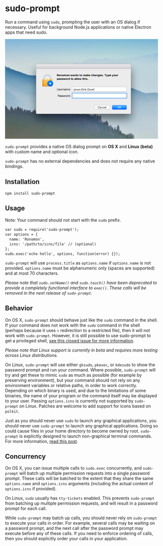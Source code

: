 # sudo-prompt

Run a command using `sudo`, prompting the user with an OS dialog if necessary. Useful for background Node.js applications or native Electron apps that need sudo.

![A sudo prompt on OS X for an app called "Ronomon"](./osx.png)

`sudo-prompt` provides a native OS dialog prompt on **OS X** and **Linux (beta)** with custom name and optional icon.

`sudo-prompt` has no external dependencies and does not require any native bindings.

## Installation
```
npm install sudo-prompt
```

## Usage
Note: Your command should not start with the `sudo` prefix.
```
var sudo = require('sudo-prompt');
var options = {
  name: 'Ronomon',
  icns: '/path/to/icns/file' // (optional)
};
sudo.exec('echo hello', options, function(error) {});
```

`sudo-prompt` will use `process.title` as `options.name` if `options.name` is not provided. `options.name` must be alphanumeric only (spaces are supported) and at most 70 characters.

*Please note that `sudo.setName()` and `sudo.touch()` have been deprecated to provide a completely functional interface to `exec()`. These calls will be removed in the next release of `sudo-prompt`.*

## Behavior
On OS X, `sudo-prompt` should behave just like the `sudo` command in the shell. If your command does not work with the `sudo` command in the shell (perhaps because it uses `>` redirection to a restricted file), then it will not work with `sudo-prompt`. However, it is still possible to use sudo-prompt to get a privileged shell, [see this closed issue for more information](https://github.com/jorangreef/sudo-prompt/issues/1).

*Please note that Linux support is currently in beta and requires more testing across Linux distributions.*

On Linux, `sudo-prompt` will use either `gksudo`, `pkexec`, or `kdesudo` to show the password prompt and run your command. Where possible, `sudo-prompt` will try and get these to mimic `sudo` as much as possible (for example by preserving environment), but your command should not rely on any environment variables or relative paths, in order to work correctly. Depending on which binary is used, and due to the limitations of some binaries, the name of your program or the command itself may be displayed to your user. Passing `options.icns` is currently not supported by `sudo-prompt` on Linux. Patches are welcome to add support for icons based on `polkit`.

Just as you should never use `sudo` to launch any graphical applications, you should never use `sudo-prompt` to launch any graphical applications. Doing so could cause files in your home directory to become owned by root. `sudo-prompt` is explicitly designed to launch non-graphical terminal commands. For more information, [read this post](http://www.psychocats.net/ubuntu/graphicalsudo).

## Concurrency
On OS X, you can issue multiple calls to `sudo.exec` concurrently, and `sudo-prompt` will batch up multiple permission requests into a single password prompt. These calls will be batched to the extent that they share the same `options.name` and `options.icns` arguments (including the actual content of `options.icns` if provided).

On Linux, `sudo` usually has `tty-tickets` enabled. This prevents `sudo-prompt` from batching up multiple permission requests, and will result in a password prompt for each call.

While `sudo-prompt` may batch up calls, you should never rely on `sudo-prompt` to execute your calls in order. For example, several calls may be waiting on a password prompt, and the next call after the password prompt may execute before any of these calls. If you need to enforce ordering of calls, then you should explicitly order your calls in your application.
